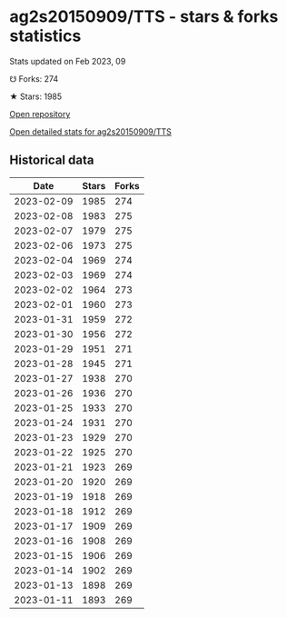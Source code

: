 # ag2s20150909/TTS - stars & forks statistics

Stats updated on Feb 2023, 09

☋ Forks: 274

★ Stars: 1985

[Open repository](https://github.com/ag2s20150909/TTS)

[Open detailed stats for ag2s20150909/TTS](https://reviewgithub.com/rep/ag2s20150909/TTS)

## Historical data
| Date | Stars | Forks |
|------|-------|-------|
| 2023-02-09 | 1985 | 274 | 
| 2023-02-08 | 1983 | 275 | 
| 2023-02-07 | 1979 | 275 | 
| 2023-02-06 | 1973 | 275 | 
| 2023-02-04 | 1969 | 274 | 
| 2023-02-03 | 1969 | 274 | 
| 2023-02-02 | 1964 | 273 | 
| 2023-02-01 | 1960 | 273 | 
| 2023-01-31 | 1959 | 272 | 
| 2023-01-30 | 1956 | 272 | 
| 2023-01-29 | 1951 | 271 | 
| 2023-01-28 | 1945 | 271 | 
| 2023-01-27 | 1938 | 270 | 
| 2023-01-26 | 1936 | 270 | 
| 2023-01-25 | 1933 | 270 | 
| 2023-01-24 | 1931 | 270 | 
| 2023-01-23 | 1929 | 270 | 
| 2023-01-22 | 1925 | 270 | 
| 2023-01-21 | 1923 | 269 | 
| 2023-01-20 | 1920 | 269 | 
| 2023-01-19 | 1918 | 269 | 
| 2023-01-18 | 1912 | 269 | 
| 2023-01-17 | 1909 | 269 | 
| 2023-01-16 | 1908 | 269 | 
| 2023-01-15 | 1906 | 269 | 
| 2023-01-14 | 1902 | 269 | 
| 2023-01-13 | 1898 | 269 | 
| 2023-01-11 | 1893 | 269 | 

